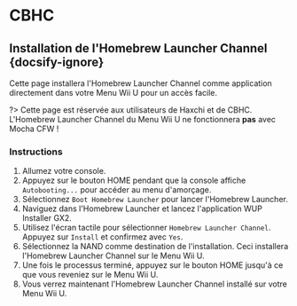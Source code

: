 # CBHC

## Installation de l'Homebrew Launcher Channel {docsify-ignore}

Cette page installera l'Homebrew Launcher Channel comme application directement dans votre Menu Wii U pour un accès facile.

?> Cette page est réservée aux utilisateurs de Haxchi et de CBHC. L'Homebrew Launcher Channel du Menu Wii U ne fonctionnera **pas** avec Mocha CFW !

### Instructions

1. Allumez votre console.
1. Appuyez sur le bouton HOME pendant que la console affiche `Autobooting...` pour accéder au menu d'amorçage.
1. Sélectionnez `Boot Homebrew Launcher` pour lancer l'Homebrew Launcher.
1. Naviguez dans l'Homebrew Launcher et lancez l'application WUP Installer GX2.
1. Utilisez l'écran tactile pour sélectionner `Homebrew Launcher Channel`. Appuyez sur `Install` et confirmez avec `Yes`.
1. Sélectionnez la NAND comme destination de l'installation. Ceci installera l'Homebrew Launcher Channel sur le Menu Wii U.
1. Une fois le processus terminé, appuyez sur le bouton HOME jusqu'à ce que vous reveniez sur le Menu Wii U.
1. Vous verrez maintenant l'Homebrew Launcher Channel installé sur votre Menu Wii U.